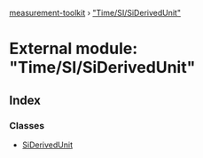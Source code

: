 [measurement-toolkit](../README.md) › ["Time/SI/SiDerivedUnit"](_time_si_siderivedunit_.md)

# External module: "Time/SI/SiDerivedUnit"

## Index

### Classes

* [SiDerivedUnit](../classes/_time_si_siderivedunit_.siderivedunit.md)
